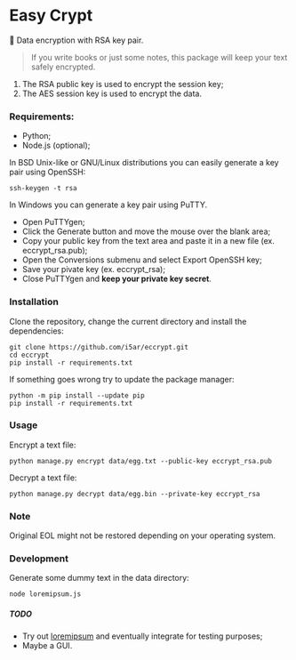 # Easy Crypt

:closed_lock_with_key: Data encryption with RSA key pair.

> If you write books or just some notes, this package will keep your text
safely encrypted.

1. The RSA public key is used to encrypt the session key;
2. The AES session key is used to encrypt the data.

### Requirements:

- Python;
- Node.js (optional);

In BSD Unix-like or GNU/Linux distributions you can easily generate a key pair
using OpenSSH:

    ssh-keygen -t rsa

In Windows you can generate a key pair using PuTTY.
- Open PuTTYgen;
- Click the Generate button and move the mouse over the blank area;
- Copy your public key from the text area and paste it in a new file
(ex. eccrypt_rsa.pub);
- Open the Conversions submenu and select Export OpenSSH key;
- Save your pivate key (ex. eccrypt_rsa);
- Close PuTTYgen and **keep your private key secret**.

### Installation

Clone the repository, change the current directory and install the
dependencies:

    git clone https://github.com/i5ar/eccrypt.git
    cd eccrypt
    pip install -r requirements.txt

If something goes wrong try to update the package manager:

    python -m pip install --update pip
    pip install -r requirements.txt

### Usage

Encrypt a text file:

    python manage.py encrypt data/egg.txt --public-key eccrypt_rsa.pub

Decrypt a text file:

    python manage.py decrypt data/egg.bin --private-key eccrypt_rsa

### Note

Original EOL might not be restored depending on your operating system.

### Development

Generate some dummy text in the data directory:

    node loremipsum.js

##### TODO

- Try out [loremipsum](https://pypi.python.org/pypi/loremipsum) and eventually
integrate for testing purposes;
- Maybe a GUI.
